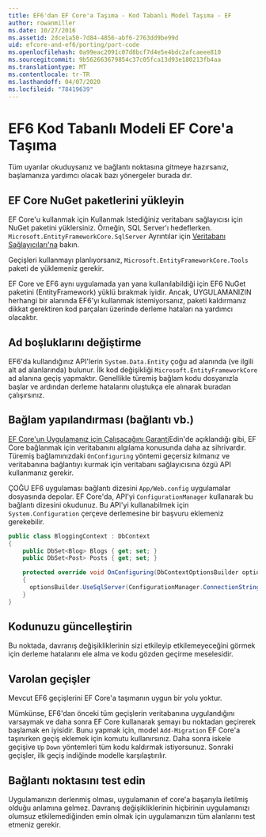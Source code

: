 ```yaml
---
title: EF6'dan EF Core'a Taşıma - Kod Tabanlı Model Taşıma - EF
author: rowanmiller
ms.date: 10/27/2016
ms.assetid: 2dce1a50-7d84-4856-abf6-2763dd9be99d
uid: efcore-and-ef6/porting/port-code
ms.openlocfilehash: 0a99eac2091c07d8bcf7d4e5e4bdc2afcaeee810
ms.sourcegitcommit: 9b562663679854c37c05fca13d93e180213fb4aa
ms.translationtype: MT
ms.contentlocale: tr-TR
ms.lasthandoff: 04/07/2020
ms.locfileid: "78419639"
---
```

# <a name="porting-an-ef6-code-based-model-to-ef-core"></a>EF6 Kod Tabanlı Modeli EF Core'a Taşıma

Tüm uyarılar okuduysanız ve bağlantı noktasına gitmeye hazırsanız, başlamanıza yardımcı olacak bazı yönergeler burada dır.

## <a name="install-ef-core-nuget-packages"></a>EF Core NuGet paketlerini yükleyin

EF Core'u kullanmak için Kullanmak Istediğiniz veritabanı sağlayıcısı için NuGet paketini yüklersiniz. Örneğin, SQL Server'ı hedeflerken. `Microsoft.EntityFrameworkCore.SqlServer` Ayrıntılar için [Veritabanı Sağlayıcıları'na](../../core/providers/index.md) bakın.

Geçişleri kullanmayı planlıyorsanız, `Microsoft.EntityFrameworkCore.Tools` paketi de yüklemeniz gerekir.

EF Core ve EF6 aynı uygulamada yan yana kullanılabildiği için EF6 NuGet paketini (EntityFramework) yüklü bırakmak iyidir. Ancak, UYGULAMANIZIN herhangi bir alanında EF6'yı kullanmak istemiyorsanız, paketi kaldırmanız dikkat gerektiren kod parçaları üzerinde derleme hataları na yardımcı olacaktır.

## <a name="swap-namespaces"></a>Ad boşluklarını değiştirme

EF6'da kullandığınız API'lerin `System.Data.Entity` çoğu ad alanında (ve ilgili alt ad alanlarında) bulunur. İlk kod değişikliği `Microsoft.EntityFrameworkCore` ad alanına geçiş yapmaktır. Genellikle türemiş bağlam kodu dosyanızla başlar ve ardından derleme hatalarını oluştukça ele alınarak buradan çalışırsınız.

## <a name="context-configuration-connection-etc"></a>Bağlam yapılandırması (bağlantı vb.)

[EF Core'un Uygulamanız için Çalışacağını Garanti](ensure-requirements.md)Edin'de açıklandığı gibi, EF Core bağlanmak için veritabanını algılama konusunda daha az sihrivardır. Türemiş bağlamınızdaki `OnConfiguring` yöntemi geçersiz kılmanız ve veritabanına bağlantıyı kurmak için veritabanı sağlayıcısına özgü API kullanmanız gerekir.

ÇOĞU EF6 uygulaması bağlantı dizesini `App/Web.config` uygulamalar dosyasında depolar. EF Core'da, API'yi `ConfigurationManager` kullanarak bu bağlantı dizesini okudunuz. Bu API'yi kullanabilmek için `System.Configuration` çerçeve derlemesine bir başvuru eklemeniz gerekebilir.

``` csharp
public class BloggingContext : DbContext
{
    public DbSet<Blog> Blogs { get; set; }
    public DbSet<Post> Posts { get; set; }

    protected override void OnConfiguring(DbContextOptionsBuilder optionsBuilder)
    {
      optionsBuilder.UseSqlServer(ConfigurationManager.ConnectionStrings["BloggingDatabase"].ConnectionString);
    }
}
```

## <a name="update-your-code"></a>Kodunuzu güncelleştirin

Bu noktada, davranış değişikliklerinin sizi etkileyip etkilemeyeceğini görmek için derleme hatalarını ele alma ve kodu gözden geçirme meselesidir.

## <a name="existing-migrations"></a>Varolan geçişler

Mevcut EF6 geçişlerini EF Core'a taşımanın uygun bir yolu yoktur.

Mümkünse, EF6'dan önceki tüm geçişlerin veritabanına uygulandığını varsaymak ve daha sonra EF Core kullanarak şemayı bu noktadan geçirerek başlamak en iyisidir. Bunu yapmak için, model `Add-Migration` EF Core'a taşınırken geçiş eklemek için komutu kullanırsınız. Daha sonra iskele geçişive `Up` `Down` yöntemleri tüm kodu kaldırmak istiyorsunuz. Sonraki geçişler, ilk geçiş indiğinde modelle karşılaştırılır.

## <a name="test-the-port"></a>Bağlantı noktasını test edin

Uygulamanızın derlenmiş olması, uygulamanın ef core'a başarıyla iletilmiş olduğu anlamına gelmez. Davranış değişikliklerinin hiçbirinin uygulamanızı olumsuz etkilemediğinden emin olmak için uygulamanızın tüm alanlarını test etmeniz gerekir.
